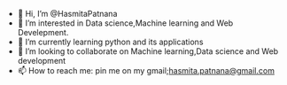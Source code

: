 - 👋 Hi, I’m @HasmitaPatnana
- 👀 I’m interested in Data science,Machine learning and Web Develepment.
- 🌱 I’m currently learning python and its applications
- 💞️ I’m looking to collaborate on Machine learning,Data science and Web development
- 📫 How to reach me: pin me on my gmail;hasmita.patnana@gmail.com

<!---
HasmitaPatnana7/HasmitaPatnana7 is a ✨ special ✨ repository because its `README.md` (this file) appears on your GitHub profile.
You can click the Preview link to take a look at your changes.
--->
